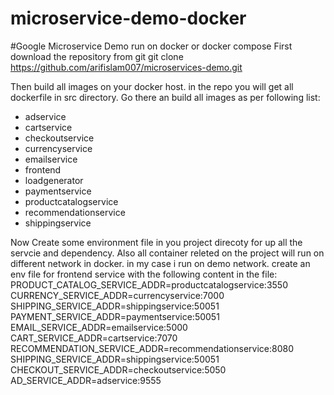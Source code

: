 # microservice-demo-docker
#Google Microservice Demo run on docker or docker compose
First download the repository from git 
git clone https://github.com/arifislam007/microservices-demo.git

Then build all images on your docker host. in the repo you will get all dockerfile in src directory. Go there an build all images as per following list:
- adservice
- cartservice
- checkoutservice
- currencyservice
- emailservice
- frontend
- loadgenerator
- paymentservice
- productcatalogservice
- recommendationservice
- shippingservice

Now Create some environment file in you project direcoty for up all the servcie and dependency. Also all container releted on the project will run on different network in docker. in my case i run on demo network. 
create an env file for frontend service with the following content in the file:
PRODUCT_CATALOG_SERVICE_ADDR=productcatalogservice:3550
CURRENCY_SERVICE_ADDR=currencyservice:7000
SHIPPING_SERVICE_ADDR=shippingservice:50051
PAYMENT_SERVICE_ADDR=paymentservice:50051
EMAIL_SERVICE_ADDR=emailservice:5000
CART_SERVICE_ADDR=cartservice:7070
RECOMMENDATION_SERVICE_ADDR=recommendationservice:8080
SHIPPING_SERVICE_ADDR=shippingservice:50051
CHECKOUT_SERVICE_ADDR=checkoutservice:5050
AD_SERVICE_ADDR=adservice:9555

